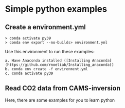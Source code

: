 # Simple python examples

## Create a environment.yml
```
> conda activate py39
> conda env export --no-builds> environment.yml
```

Use this environment to run these examples:

```
a. Have Anaconda installed ([Installing Anaconda](https://github.com/rnoeliab/Installing_anaconda))
b. conda env create -f environment.yml
c. conda activate py39 
```

## Read CO2 data from CAMS-inversion





Here, there are some examples for you to learn python 
